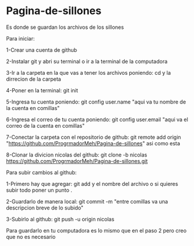 # Pagina-de-sillones
Es donde se guardan los archivos de los sillones

Para iniciar:

1-Crear una cuenta de github

2-Instalar git y abri su terminal o ir a la terminal de la computadora

3-Ir a la carpeta en la que vas a tener los archivos poniendo: cd y la dirrecion de la carpeta

4-Poner en la terminal: git init

5-Ingresa tu cuenta poniendo: git config user.name "aqui va tu nombre de la cuenta en comillas"

6-Ingresa el correo de tu cuenta poniendo: git config user.email "aqui va el correo de la cuenta en comillas"

7-Conectar la carpeta con el repositorio de github: git remote add origin "https://github.com/ProgrmadorMeh/Pagina-de-sillones"  asi como esta

8-Clonar la divicion nicolas del github: git clone -b nicolas https://github.com/ProgrmadorMeh/Pagina-de-sillones.git

Para subir cambios al github:

1-Primero hay que agregar: git add y el nombre del archivo o si quieres subir todo poner un punto   .

2-Guardarlo de manera local: git commit -m "entre comillas va una descripcion breve de lo subido"

3-Subirlo al github: git push -u origin nicolas


Para guardarlo en tu computadora es lo mismo que en el paso 2 pero creo que no es necesario
